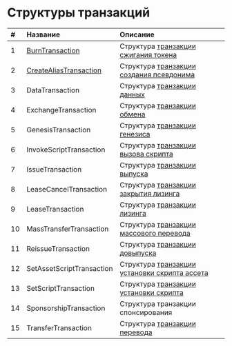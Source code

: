 # Структуры транзакций

| # | Название | Описание |
| :--- | :--- | :--- |
| 1 | [BurnTransaction](/ru/ride/structures/transaction-structures/burn-transaction.md) | Структура [транзакции сжигания токена](/ru/blockchain/transaction-type/burn-transaction.md) |
| 2 | [CreateAliasTransaction](/ru/ride/structures/transaction-structures/create-alias-transaction.md) | Структура [транзакции создания псевдонима](/ru/blockchain/transaction-type/alias-transaction.md) |
| 3 | DataTransaction | Структура [транзакции данных](/ru/blockchain/transaction-type/data-transaction.md) |
| 4 | ExchangeTransaction | Структура [транзакции обмена](/ru/blockchain/transaction-type/exchange-transaction.md) |
| 5 | GenesisTransaction | Структура [транзакции генезиса](/ru/blockchain/transaction-type/genesis-transaction.md) |
| 6 | InvokeScriptTransaction | Структура [транзакции вызова скрипта](/ru/blockchain/transaction-type/invoke-script-transaction.md) |
| 7 | IssueTransaction | Структура [транзакции выпуска](/ru/blockchain/transaction-type/issue-transaction.md) |
| 8 | LeaseCancelTransaction | Структура [транзакции закрытия лизинга](/ru/blockchain/transaction-type/lease-cancel-transaction.md) |
| 9 | LeaseTransaction | Структура [транзакции лизинга](/ru/blockchain/transaction-type/lease-transaction.md) |
| 10 | MassTransferTransaction | Структура [транзакции массового перевода](/ru/blockchain/transaction-type/mass-transfer-transaction.md) |
| 11 | ReissueTransaction | Структура [транзакции довыпуска](/ru/blockchain/transaction-type/reissue-transaction.md) |
| 12 | SetAssetScriptTransaction | Структура [транзакции установки скрипта ассета](/ru/blockchain/transaction-type/set-asset-script-transaction.md) |
| 13 | SetScriptTransaction | Структура [транзакции установки скрипта](/ru/blockchain/transaction-type/set-script-transaction.md) |
| 14 | SponsorshipTransaction | Структура транзакции спонсирования |
| 15 | TransferTransaction | Структура [транзакции перевода](/ru/blockchain/transaction-type/transfer-transaction.md) |

